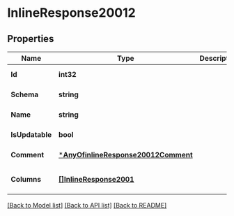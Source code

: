 # InlineResponse20012

## Properties
Name | Type | Description | Notes
------------ | ------------- | ------------- | -------------
**Id** | **int32** |  | [default to null]
**Schema** | **string** |  | [default to null]
**Name** | **string** |  | [default to null]
**IsUpdatable** | **bool** |  | [default to null]
**Comment** | [***AnyOfinlineResponse20012Comment**](AnyOfinlineResponse20012Comment.md) |  | [default to null]
**Columns** | [**[]InlineResponse2001**](inline_response_200_1.md) |  | [optional] [default to null]

[[Back to Model list]](../README.md#documentation-for-models) [[Back to API list]](../README.md#documentation-for-api-endpoints) [[Back to README]](../README.md)


